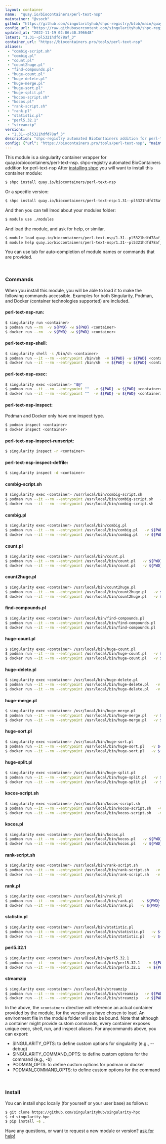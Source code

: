 ```yaml
---
layout: container
name:  "quay.io/biocontainers/perl-text-nsp"
maintainer: "@vsoch"
github: "https://github.com/singularityhub/shpc-registry/blob/main/quay.io/biocontainers/perl-text-nsp/container.yaml"
config_url: "https://raw.githubusercontent.com/singularityhub/shpc-registry/main/quay.io/biocontainers/perl-text-nsp/container.yaml"
updated_at: "2022-11-19 02:06:40.396648"
latest: "1.31--pl5321hdfd78af_3"
container_url: "https://biocontainers.pro/tools/perl-text-nsp"
aliases:
 - "combig-script.sh"
 - "combig.pl"
 - "count.pl"
 - "count2huge.pl"
 - "find-compounds.pl"
 - "huge-count.pl"
 - "huge-delete.pl"
 - "huge-merge.pl"
 - "huge-sort.pl"
 - "huge-split.pl"
 - "kocos-script.sh"
 - "kocos.pl"
 - "rank-script.sh"
 - "rank.pl"
 - "statistic.pl"
 - "perl5.32.1"
 - "streamzip"
versions:
 - "1.31--pl5321hdfd78af_3"
description: "shpc-registry automated BioContainers addition for perl-text-nsp"
config: {"url": "https://biocontainers.pro/tools/perl-text-nsp", "maintainer": "@vsoch", "description": "shpc-registry automated BioContainers addition for perl-text-nsp", "latest": {"1.31--pl5321hdfd78af_3": "sha256:c34f9645cfbe56ece8183c2dd1ec5bcdf95d84d198208677572831f585b3c8e5"}, "tags": {"1.31--pl5321hdfd78af_3": "sha256:c34f9645cfbe56ece8183c2dd1ec5bcdf95d84d198208677572831f585b3c8e5"}, "docker": "quay.io/biocontainers/perl-text-nsp", "aliases": {"combig-script.sh": "/usr/local/bin/combig-script.sh", "combig.pl": "/usr/local/bin/combig.pl", "count.pl": "/usr/local/bin/count.pl", "count2huge.pl": "/usr/local/bin/count2huge.pl", "find-compounds.pl": "/usr/local/bin/find-compounds.pl", "huge-count.pl": "/usr/local/bin/huge-count.pl", "huge-delete.pl": "/usr/local/bin/huge-delete.pl", "huge-merge.pl": "/usr/local/bin/huge-merge.pl", "huge-sort.pl": "/usr/local/bin/huge-sort.pl", "huge-split.pl": "/usr/local/bin/huge-split.pl", "kocos-script.sh": "/usr/local/bin/kocos-script.sh", "kocos.pl": "/usr/local/bin/kocos.pl", "rank-script.sh": "/usr/local/bin/rank-script.sh", "rank.pl": "/usr/local/bin/rank.pl", "statistic.pl": "/usr/local/bin/statistic.pl", "perl5.32.1": "/usr/local/bin/perl5.32.1", "streamzip": "/usr/local/bin/streamzip"}}
---
```


This module is a singularity container wrapper for quay.io/biocontainers/perl-text-nsp.
shpc-registry automated BioContainers addition for perl-text-nsp
After [installing shpc](#install) you will want to install this container module:


```bash
$ shpc install quay.io/biocontainers/perl-text-nsp
```

Or a specific version:

```bash
$ shpc install quay.io/biocontainers/perl-text-nsp:1.31--pl5321hdfd78af_3
```

And then you can tell lmod about your modules folder:

```bash
$ module use ./modules
```

And load the module, and ask for help, or similar.

```bash
$ module load quay.io/biocontainers/perl-text-nsp/1.31--pl5321hdfd78af_3
$ module help quay.io/biocontainers/perl-text-nsp/1.31--pl5321hdfd78af_3
```

You can use tab for auto-completion of module names or commands that are provided.

<br>

### Commands

When you install this module, you will be able to load it to make the following commands accessible.
Examples for both Singularity, Podman, and Docker (container technologies supported) are included.

#### perl-text-nsp-run:

```bash
$ singularity run <container>
$ podman run --rm  -v ${PWD} -w ${PWD} <container>
$ docker run --rm  -v ${PWD} -w ${PWD} <container>
```

#### perl-text-nsp-shell:

```bash
$ singularity shell -s /bin/sh <container>
$ podman run --it --rm --entrypoint /bin/sh  -v ${PWD} -w ${PWD} <container>
$ docker run --it --rm --entrypoint /bin/sh  -v ${PWD} -w ${PWD} <container>
```

#### perl-text-nsp-exec:

```bash
$ singularity exec <container> "$@"
$ podman run --it --rm --entrypoint ""  -v ${PWD} -w ${PWD} <container> "$@"
$ docker run --it --rm --entrypoint ""  -v ${PWD} -w ${PWD} <container> "$@"
```

#### perl-text-nsp-inspect:

Podman and Docker only have one inspect type.

```bash
$ podman inspect <container>
$ docker inspect <container>
```

#### perl-text-nsp-inspect-runscript:

```bash
$ singularity inspect -r <container>
```

#### perl-text-nsp-inspect-deffile:

```bash
$ singularity inspect -d <container>
```


#### combig-script.sh

```bash
$ singularity exec <container> /usr/local/bin/combig-script.sh
$ podman run --it --rm --entrypoint /usr/local/bin/combig-script.sh   -v ${PWD} -w ${PWD} <container> -c " $@"
$ docker run --it --rm --entrypoint /usr/local/bin/combig-script.sh   -v ${PWD} -w ${PWD} <container> -c " $@"
```


#### combig.pl

```bash
$ singularity exec <container> /usr/local/bin/combig.pl
$ podman run --it --rm --entrypoint /usr/local/bin/combig.pl   -v ${PWD} -w ${PWD} <container> -c " $@"
$ docker run --it --rm --entrypoint /usr/local/bin/combig.pl   -v ${PWD} -w ${PWD} <container> -c " $@"
```


#### count.pl

```bash
$ singularity exec <container> /usr/local/bin/count.pl
$ podman run --it --rm --entrypoint /usr/local/bin/count.pl   -v ${PWD} -w ${PWD} <container> -c " $@"
$ docker run --it --rm --entrypoint /usr/local/bin/count.pl   -v ${PWD} -w ${PWD} <container> -c " $@"
```


#### count2huge.pl

```bash
$ singularity exec <container> /usr/local/bin/count2huge.pl
$ podman run --it --rm --entrypoint /usr/local/bin/count2huge.pl   -v ${PWD} -w ${PWD} <container> -c " $@"
$ docker run --it --rm --entrypoint /usr/local/bin/count2huge.pl   -v ${PWD} -w ${PWD} <container> -c " $@"
```


#### find-compounds.pl

```bash
$ singularity exec <container> /usr/local/bin/find-compounds.pl
$ podman run --it --rm --entrypoint /usr/local/bin/find-compounds.pl   -v ${PWD} -w ${PWD} <container> -c " $@"
$ docker run --it --rm --entrypoint /usr/local/bin/find-compounds.pl   -v ${PWD} -w ${PWD} <container> -c " $@"
```


#### huge-count.pl

```bash
$ singularity exec <container> /usr/local/bin/huge-count.pl
$ podman run --it --rm --entrypoint /usr/local/bin/huge-count.pl   -v ${PWD} -w ${PWD} <container> -c " $@"
$ docker run --it --rm --entrypoint /usr/local/bin/huge-count.pl   -v ${PWD} -w ${PWD} <container> -c " $@"
```


#### huge-delete.pl

```bash
$ singularity exec <container> /usr/local/bin/huge-delete.pl
$ podman run --it --rm --entrypoint /usr/local/bin/huge-delete.pl   -v ${PWD} -w ${PWD} <container> -c " $@"
$ docker run --it --rm --entrypoint /usr/local/bin/huge-delete.pl   -v ${PWD} -w ${PWD} <container> -c " $@"
```


#### huge-merge.pl

```bash
$ singularity exec <container> /usr/local/bin/huge-merge.pl
$ podman run --it --rm --entrypoint /usr/local/bin/huge-merge.pl   -v ${PWD} -w ${PWD} <container> -c " $@"
$ docker run --it --rm --entrypoint /usr/local/bin/huge-merge.pl   -v ${PWD} -w ${PWD} <container> -c " $@"
```


#### huge-sort.pl

```bash
$ singularity exec <container> /usr/local/bin/huge-sort.pl
$ podman run --it --rm --entrypoint /usr/local/bin/huge-sort.pl   -v ${PWD} -w ${PWD} <container> -c " $@"
$ docker run --it --rm --entrypoint /usr/local/bin/huge-sort.pl   -v ${PWD} -w ${PWD} <container> -c " $@"
```


#### huge-split.pl

```bash
$ singularity exec <container> /usr/local/bin/huge-split.pl
$ podman run --it --rm --entrypoint /usr/local/bin/huge-split.pl   -v ${PWD} -w ${PWD} <container> -c " $@"
$ docker run --it --rm --entrypoint /usr/local/bin/huge-split.pl   -v ${PWD} -w ${PWD} <container> -c " $@"
```


#### kocos-script.sh

```bash
$ singularity exec <container> /usr/local/bin/kocos-script.sh
$ podman run --it --rm --entrypoint /usr/local/bin/kocos-script.sh   -v ${PWD} -w ${PWD} <container> -c " $@"
$ docker run --it --rm --entrypoint /usr/local/bin/kocos-script.sh   -v ${PWD} -w ${PWD} <container> -c " $@"
```


#### kocos.pl

```bash
$ singularity exec <container> /usr/local/bin/kocos.pl
$ podman run --it --rm --entrypoint /usr/local/bin/kocos.pl   -v ${PWD} -w ${PWD} <container> -c " $@"
$ docker run --it --rm --entrypoint /usr/local/bin/kocos.pl   -v ${PWD} -w ${PWD} <container> -c " $@"
```


#### rank-script.sh

```bash
$ singularity exec <container> /usr/local/bin/rank-script.sh
$ podman run --it --rm --entrypoint /usr/local/bin/rank-script.sh   -v ${PWD} -w ${PWD} <container> -c " $@"
$ docker run --it --rm --entrypoint /usr/local/bin/rank-script.sh   -v ${PWD} -w ${PWD} <container> -c " $@"
```


#### rank.pl

```bash
$ singularity exec <container> /usr/local/bin/rank.pl
$ podman run --it --rm --entrypoint /usr/local/bin/rank.pl   -v ${PWD} -w ${PWD} <container> -c " $@"
$ docker run --it --rm --entrypoint /usr/local/bin/rank.pl   -v ${PWD} -w ${PWD} <container> -c " $@"
```


#### statistic.pl

```bash
$ singularity exec <container> /usr/local/bin/statistic.pl
$ podman run --it --rm --entrypoint /usr/local/bin/statistic.pl   -v ${PWD} -w ${PWD} <container> -c " $@"
$ docker run --it --rm --entrypoint /usr/local/bin/statistic.pl   -v ${PWD} -w ${PWD} <container> -c " $@"
```


#### perl5.32.1

```bash
$ singularity exec <container> /usr/local/bin/perl5.32.1
$ podman run --it --rm --entrypoint /usr/local/bin/perl5.32.1   -v ${PWD} -w ${PWD} <container> -c " $@"
$ docker run --it --rm --entrypoint /usr/local/bin/perl5.32.1   -v ${PWD} -w ${PWD} <container> -c " $@"
```


#### streamzip

```bash
$ singularity exec <container> /usr/local/bin/streamzip
$ podman run --it --rm --entrypoint /usr/local/bin/streamzip   -v ${PWD} -w ${PWD} <container> -c " $@"
$ docker run --it --rm --entrypoint /usr/local/bin/streamzip   -v ${PWD} -w ${PWD} <container> -c " $@"
```



In the above, the `<container>` directive will reference an actual container provided
by the module, for the version you have chosen to load. An environment file in the
module folder will also be bound. Note that although a container
might provide custom commands, every container exposes unique exec, shell, run, and
inspect aliases. For anycommands above, you can export:

 - SINGULARITY_OPTS: to define custom options for singularity (e.g., --debug)
 - SINGULARITY_COMMAND_OPTS: to define custom options for the command (e.g., -b)
 - PODMAN_OPTS: to define custom options for podman or docker
 - PODMAN_COMMAND_OPTS: to define custom options for the command

<br>

### Install

You can install shpc locally (for yourself or your user base) as follows:

```bash
$ git clone https://github.com/singularityhub/singularity-hpc
$ cd singularity-hpc
$ pip install -e .
```

Have any questions, or want to request a new module or version? [ask for help!](https://github.com/singularityhub/singularity-hpc/issues)